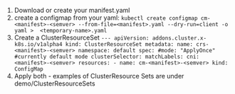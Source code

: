 
1. Download or create your manifest.yaml
1. create a configmap from your yaml:
        ```
        kubectl create configmap cm-<manifest>-<semver> --from-file=<manifest>.yaml --dry-run=client -o yaml >  <temporary-name>.yaml
        ```
1. Create a ClusterResourceSet
        ```
                ---
                apiVersion: addons.cluster.x-k8s.io/v1alpha4
                kind: ClusterResourceSet
                metadata:
                name: crs-<manifest>-<semver>
                namespace: default
                spec:
                #mode: "ApplyOnce" #currently default mode
                clusterSelector:
                matchLabels:
                cni: <manifest>-<semver>
                resources:
                - name: cm-<manifest>-<semver>
                kind: ConfigMap
        ```
1. Apply both - examples of ClusterResource Sets are under demo/ClusterResourceSets
